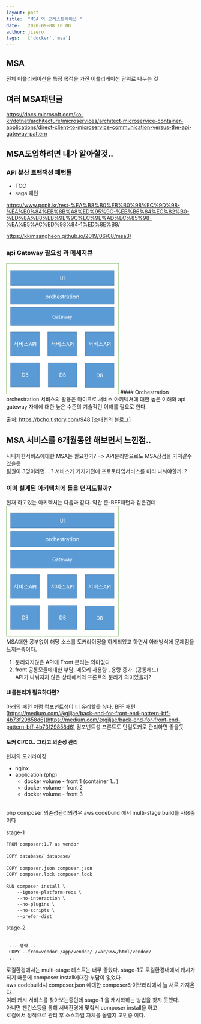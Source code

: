 ```yaml
---
layout: post
title:  "MSA 와 오케스트레이션 "
date:   2020-09-08 10:00
author: jizero
tags:	['docker','msa']
---
```


## MSA 
전체 어플리케이션을 특정 목적을 가진 어플리케이션 단위로 나누는 것


## 여러 MSA패턴글
[https://docs.microsoft.com/ko-kr/dotnet/architecture/microservices/architect-microservice-container-applications/direct-client-to-microservice-communication-versus-the-api-gateway-pattern
](https://docs.microsoft.com/ko-kr/dotnet/architecture/microservices/architect-microservice-container-applications/direct-client-to-microservice-communication-versus-the-api-gateway-pattern
)

## MSA도입하려면 내가 알아할것..

### API 분산 트랜잭션 패턴들
- TCC
- saga 패턴

https://www.popit.kr/rest-%EA%B8%B0%EB%B0%98%EC%9D%98-%EA%B0%84%EB%8B%A8%ED%95%9C-%EB%B6%84%EC%82%B0-%ED%8A%B8%EB%9E%9C%EC%9E%AD%EC%85%98-%EA%B5%AC%ED%98%84-1%ED%8E%B8/

https://kkimsangheon.github.io/2019/06/08/msa3/

### api Gateway 필요성 과 메세지큐
<img src="/assets/img/20200908/111.png" style="max-width:300px;" />
#### Orchestration
orchestration 서비스의 활용은 마이크로 서비스 아키텍쳐에 대한 높은 이해와 api gateway 자체에 대한 높은 수준의 기술적인 이해를 필요로 한다.

출처: https://bcho.tistory.com/948 [조대협의 블로그]

## MSA 서비스를 6개월동안 해보면서 느낀점..
사내제한서비스에대한 MSA는 필요한가?  => API분리만으로도 MSA장점을 가져갈수있을듯 <br>
팀원이 3명이라면... ?  서비스가 커지기전에 프로토타입서비스를 미리 나눠야할까..?   <br>

### 이미 설계된 아키텍처에 돌을 던져도될까?
현재 하고있는 아키텍처는 다음과 같다. 약간 준-BFF패턴과 같은건데
<img src="/assets/img/20200908/333.png" style="max-width:300px;" /> <br>
MSA대한 공부없이 해당 소스를 도커라이징을 하게되었고 하면서 아래방식에 문제점을 느끼는중이다. <br/>
1. 분리되지않은 API에 Front 분리는 의미없다 <br/>
2. front 공통모듈에대한 부담, 메모리 사용량 , 용량 증가. (공통헤드) <br/>
API가 나눠지지 않은 상태에서의 프론트의 분리가 의미있을까? <br />

#### UI를분리가 필요하다면? 
아래의 패턴 처럼 컴포넌트성이 더 유리할듯 싶다.
BFF 패턴 <br />
[https://medium.com/@giljae/back-end-for-front-end-pattern-bff-4b73f29858d6](https://medium.com/@giljae/back-end-for-front-end-pattern-bff-4b73f29858d6)
컴포넌트성 프론트도 단일도커로 관리하면 좋을듯


#### 도커 CI/CD.. 그리고 의존성 관리
현재의 도커라이징  <br>
- nginx
- application (php)
  - docker volume - front 1  (container 1.. )
  - docker volume - front 2
  - docker volume - front 3

<br /> php composer 의존성관리의경우
aws codebuild 에서 multi-stage build를 사용중이다 <br />

stage-1 <br />
```
FROM composer:1.7 as vendor

COPY database/ database/

COPY composer.json composer.json
COPY composer.lock composer.lock

RUN composer install \
    --ignore-platform-reqs \
    --no-interaction \
    --no-plugins \
    --no-scripts \
    --prefer-dist

```    

stage-2 <br />
```
 
 ... 생략 ..
 COPY --from=vendor /app/vendor/ /var/www/html/vendor/
 ..

```    

로컬환경에서는  multi-stage 테스트는 너무 좋았다.  stage-1도 로컬환경내에서 캐시가 되기 때문에 composer install에대한 부담이 없었다. <br />
aws  codebuild시  composer.json 에대한  composer라이브러리에서 늘 새로 가져온다.. <br />
여러 캐시 서비스를 찾아보는중인데 stage-1 을 캐시화하는 방법을 찾지 못했다.<br />
아니면 젠킨스등을 통해 서버환경에 맞춰서 composer install을 하고 <br />
로컬에서 정적으로 관리 후 소스파일 자체를 올릴지 고민중 이다. <br />











